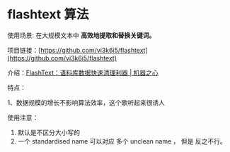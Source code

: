 # flashtext 算法

使用场景: 在大规模文本中 **高效地提取和替换关键词。**

项目链接：[https://github.com/vi3k6i5/flashtext](https://github.com/vi3k6i5/flashtext)

介绍：[FlashText：语料库数据快速清理利器 \| 机器之心](https://www.jiqizhixin.com/articles/2017-11-10-4)

特点：

1、数据规模的增长不影响算法效率，这个歌听起来很诱人

使用注意：  
1. 默认是不区分大小写的  
2. 一个 standardised name 可以对应 多个 unclean name ， 但是 反之不行。

